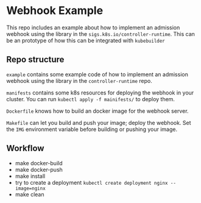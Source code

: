 # Webhook Example

This repo includes an example about how to implement an admission
webhook using the library in the `sigs.k8s.io/controller-runtime`.
This can be an prototype of how this can be integrated with `kubebuilder`

## Repo structure

`example` contains some example code of how to implement an admission
webhook using the library in the `controller-runtime` repo.

`manifests` contains some k8s resources for deploying the webhook
in your cluster. You can run `kubectl apply -f mainifests/` to
deploy them.

`Dockerfile` knows how to build an docker image for the webhook server.

`Makefile` can let you build and push your image; deploy the webhook.
Set the `IMG` environment variable before building or pushing your image.

## Workflow

- make docker-build
- make docker-push
- make install
- try to create a deployment `kubectl create deployment nginx --image=nginx`
- make clean
